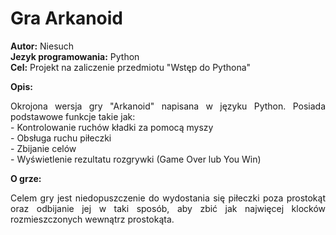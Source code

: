 # Gra Arkanoid
<b>Autor:</b> Niesuch <br />
<b>Jezyk programowania:</b> Python <br />
<b>Cel:</b> Projekt na zaliczenie przedmiotu "Wstęp do Pythona"  <br />

<b>Opis:</b>
<p align="justify"> Okrojona wersja gry "Arkanoid" napisana w języku Python. Posiada podstawowe funkcje takie jak: <br />
- Kontrolowanie ruchów kładki za pomocą myszy <br/> 
- Obsługa ruchu piłeczki <br/>
- Zbijanie celów <br/>
- Wyświetlenie rezultatu rozgrywki (Game Over lub You Win)
</p>

<b>O grze:</b> <br />
<p align="justify">Celem gry jest niedopuszczenie do wydostania się piłeczki poza prostokąt oraz odbijanie jej w taki sposób, aby zbić jak najwięcej klocków rozmieszczonych wewnątrz prostokąta.</p>
